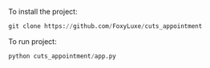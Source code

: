 To install the project:

```python
git clone https://github.com/FoxyLuxe/cuts_appointment  
```
To run project:

```python
python cuts_appointment/app.py
```

